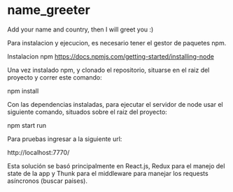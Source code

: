 # name_greeter
Add your name and country, then I will greet you :)

Para instalacion y ejecucion, es necesario tener el gestor de paquetes npm.

Instalacion npm
https://docs.npmjs.com/getting-started/installing-node

Una vez instalado npm, y clonado el repositorio, situarse en el raiz del proyecto y correr este comando:

npm install

Con las dependencias instaladas, para ejecutar el servidor de node usar el siguiente comando, situados sobre el raiz del proyecto:

npm start run

Para pruebas ingresar a la siguiente url:

http://localhost:7770/

Esta solución se basó principalmente en React.js, Redux para el manejo del state de la app y Thunk para el middleware para manejar los requests asíncronos (buscar paises).


